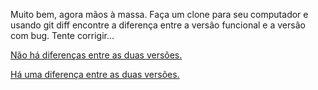 Muito bem, agora mãos à massa. 
Faça um clone para seu computador e usando git diff encontre a diferença entre a versão funcional e a versão com bug. 
Tente corrigir...

[Não há diferenças entre as duas versões.](semdiferencas/semdiferencas.md)

[Há uma diferença entre as duas versões.](comdiferencas/comdiferencas.md)
